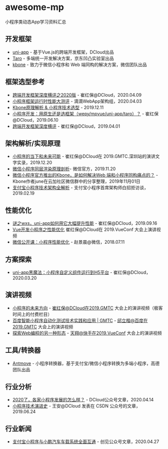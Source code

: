 # awesome-mp

小程序类动态App学习资料汇总

## 开发框架
- [uni-app](https://uniapp.dcloud.net.cn) - 基于Vue.js的跨端开发框架，DCloud出品
- [Taro](https://taro.jd.com/) - 多端统一开发解决方案，京东凹凸实验室出品
- [kbone](https://wechat-miniprogram.github.io/kbone/docs/) - 致力于微信小程序和 Web 端同构的解决方案，微信团队出品

## 框架选型参考

- [跨端开发框架深度横评之2020版](https://juejin.im/post/5e8e8d5a6fb9a03c6d3d9f42) - 崔红保@DCloud，2020.04.09
- [小程序框架运行时性能大测评](https://juejin.im/post/5e868ac751882573ab44f5d4) - 滴滴WebApp架构组，2020.04.03
- [Kbone原理解析 & 小程序技术选型](https://developers.weixin.qq.com/community/develop/article/doc/0006a6326b8d38e56b998833456813) - 2019.12.11
- [小程序开发：用原生还是选框架（wepy/mpvue/uni-app/taro）？](https://juejin.im/post/5cfdcf056fb9a07ecd3d5068) - 崔红保@DCloud，2019.06.10
- [跨端开发框架深度横评](https://juejin.im/post/5ca1736af265da30ae314248) - 崔红保@DCloud，2019.04.01

## 架构解析/实现原理

- [小程序的当下和未来可能](https://mp.weixin.qq.com/s/pL1PpuQ9nv6fU5lsHeAf1A) - 崔红保@DCloud在 2019.GMTC.深圳站的演讲文字实录，2019.12.20
- [微信小程序同层渲染原理剖析](https://developers.weixin.qq.com/community/develop/article/doc/000c4e433707c072c1793e56f5c813?page=1#comment-list)- 微信官方，2019.11.20
- [微信小程序官方推出的Kbone，是如何解决Web 端和小程序同构痛点的？](https://zhuanlan.zhihu.com/p/89601942) - Kbone作者june在云加社区微信群中的分享整理，2019年11月01日
- [支付宝小程序技术架构全解析](https://www.infoq.cn/article/ullETz7q_Ue4dUptKgKC) - 支付宝小程序首席架构师白招拒访谈，2019.02.19

## 性能优化

- [谜之wxs，uni-app如何用它大幅提升性能](https://juejin.im/post/5d7f366b6fb9a06af8250bc4) - 崔红保@DCloud，2019.09.16
- [Vue开发小程序之性能优化](https://v.qq.com/x/page/r0886mn8v6l.html) 崔红保@DCloud在 2019.VueConf 大会上演讲视频
- [微信公开课：小程序性能优化](https://daxue.qq.com/wechat/content/id/4151) - 赵景晨@微信，2018.07.11

## 方案探索
- [uni-app黑魔法：小程序自定义组件运行到H5平台](https://zhuanlan.zhihu.com/p/114882174) - 崔红保@DCloud，2020.03.20

## 演讲视频
- [小程序的未来方向](https://time.geekbang.org/dailylesson/detail/100045216) - 崔红保@DCloud在2019.GMTC 大会上的演讲视频（极客时间上的付费栏目）
- [百度智能小程序自动化测试技术实践和应用 | GMTC](https://www.infoq.cn/video/KzND5VBuRFIylN5qU2u7?utm_source=album_info&utm_medium=video) - 邱立楷@百度在2019.GMTC 大会上的演讲视频
- [探索Web编程的另一种形态](https://v.qq.com/x/page/n0886gkx6yh.html) - 天翔@快手在2019.VueConf 大会上的演讲视频

## 工具/转换器
- [Antmove](https://ant-move.github.io/) - 小程序转换器，基于支付宝/微信小程序转换为多端小程序，高德团队出品

## 行业分析

- [2020了，各家小程序发展的怎么样？](https://zhuanlan.zhihu.com/p/130332829) - DCloud公众号文章，2020.04.14
- [小程序技术演进史](https://mp.weixin.qq.com/s/Q3Dfrcf5FTmWUrsIkPWncA) - 王安@DCloud 发表在 CSDN 公众号的文章，2019.06.24

## 行业新闻

- [支付宝小程序与小鹏汽车车载系统全面互通](https://mp.weixin.qq.com/s/Lv1DGmmwKH7U3zKHAhNP_A) - 创见公众号文章，2020.04.27


